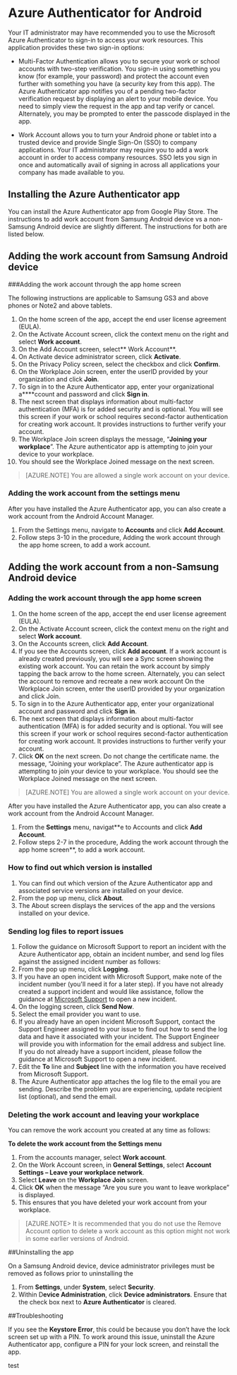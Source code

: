 
<properties
	pageTitle="Azure Authenticator for Android | Microsoft Azure"
	description="Microsoft Azure Authenticator app can be used to sign-in to access work resources. The Azure Authenticator app notifies you of a pending two-factor verification request by displaying an alert to your mobile device."
	services="active-directory"
	documentationCenter=""
	authors="femila"
	manager="stevenpo"
	editor=""/>

<tags
	ms.service="active-directory"
	ms.workload="identity"
	ms.tgt_pltfrm="na"
	ms.devlang="na"
	ms.topic="article"
	ms.date="08/19/2015"
	ms.author="femila"/>

# Azure Authenticator for Android

Your IT administrator may have recommended you to use the Microsoft Azure Authenticator to sign-in to access your work resources. This application provides these two sign-in options:

* Multi-Factor Authentication allows you to secure your work or school accounts with two-step verification. You sign-in using something you know (for example, your password) and protect the account even further with something you have (a security key from this app). The Azure Authenticator app notifies you of a pending two-factor verification request by displaying an alert to your mobile device. You need to simply view the request in the app and tap verify or cancel. Alternately, you may be prompted to enter the passcode displayed in the app.

* Work Account allows you to turn your Android phone or tablet into a trusted device and provide Single Sign-On (SSO) to company applications. Your IT administrator may require you to add a work account in order to access company resources. SSO lets you sign in once and automatically avail of signing in across all applications your company has made available to you.

## Installing the Azure Authenticator app

You can install the Azure Authenticator app from Google Play Store.
The instructions to add work account from Samsung Android device vs a non-Samsung Android device are slightly different. The instructions for both are listed below.

Adding the work account from Samsung Android device
----------------------------------------------------------------------------------------------------------------
###Adding the work account through the app home screen

The following instructions are applicable to Samsung GS3 and above phones or Note2 and above tablets.

1. On the home screen of the app, accept the end user license agreement (EULA).
2. On the Activate Account screen, click the context menu on the right and select **Work account**.
3. On the Add Account screen, select** Work Account**.
4. On Activate device administrator screen, click **Activate**.
5. On the Privacy Policy screen, select the checkbox and click **Confirm**.
6. On the Workplace Join screen, enter the userID provided by your organization and click **Join**.
7. To sign in to the Azure Authenticator app, enter your organizational a****ccount and password and click **Sign in**.
8. The next screen that displays information about multi-factor authentication (MFA) is for added security and is optional. You will see this screen if your work or school requires second-factor authentication for creating work account. It provides instructions to further verify your account.
9. The Workplace Join screen displays the message, “**Joining your workplace**”. The Azure authenticator app is attempting to join your device to your workplace.
10. You should see the Workplace Joined message on the next screen.

>[AZURE.NOTE]
> You are allowed a single work account on your device.

### Adding the work account from the settings menu
After you have installed the Azure Authenticator app, you can also create a work account from the Android Account Manager.

1. From the Settings menu, navigate to **Accounts** and click **Add Account**.
2. Follow steps 3-10 in the procedure, Adding the work account through the app home screen, to add a work account.

Adding the work account from a non-Samsung Android device
------------------------------------------------------------------------------------------------------------------
### Adding the work account through the app home screen

1. On the home screen of the app, accept the end user license agreement (EULA).
2. On the Activate Account screen, click the context menu on the right and select **Work account**.
3. On the Accounts screen, click **Add Account**.
4. If you see the Accounts screen, click **Add account**. If a work account is already created previously, you will see a Sync screen showing the existing work account. You can retain the work account by simply tapping the back arrow to the home screen. Alternately, you can select the account to remove and recreate a new work account
On the Workplace Join screen, enter the userID provided by your organization and click Join.
5. To sign in to the Azure Authenticator app, enter your organizational account and password and click **Sign in**.
7. The next screen that displays information about multi-factor authentication (MFA) is for added security and is optional. You will see this screen if your work or school requires second-factor authentication for creating work account. It provides instructions to further verify your account.
8. Click **OK** on the next screen. Do not change the certificate name.
the message, “Joining your workplace”. The Azure authenticator app is attempting to join your device to your workplace.
You should see the Workplace Joined message on the next screen.

>[AZURE.NOTE]
> You are allowed a single work account on your device.

After you have installed the Azure Authenticator app, you can also create a work account from the Android Account Manager.

1. From the **Settings** menu, navigat**e to Accounts and click **Add Account**.
2. Follow steps 2-7 in the procedure, Adding the work account through the app home screen**, to add a work account.

### How to find out which version is installed

1. You can find out which version of the Azure Authenticator app and associated service versions are installed on your device.
2. From the pop up menu, click **About**.
3. The About screen displays the services of the app and the versions installed on your device.
 
### Sending log files to report issues

1. Follow the guidance on Microsoft Support to report an incident with the Azure Authenticator app, obtain an incident number, and send log files against the assigned incident number as follows:
2. From the pop up menu, click **Logging**.
3. If you have an open incident with Microsoft Support, make note of the incident number (you'll need it for a later step). If you have not already created a support incident and would like assistance, follow the guidance at [Microsoft Support](https://support.microsoft.com/en-us/contactus) to open a new incident.
4. On the logging screen, click **Send Now**.
5. Select the email provider you want to use.
7. If you already have an open incident Microsoft Support, contact the Support Engineer assigned to your issue to find out how to send the log data and have it associated with your incident. The Support Engineer will provide you with information for the email address and subject line. If you do not already have a support incident, please follow the guidance at Microsoft Support to open a new incident.
9. Edit the **To** line and **Subject** line with the information you have received from Microsoft Support.
10. The Azure Authenticator app attaches the log file to the email you are sending. Describe the problem you are experiencing, update recipient list (optional), and send the email.

### Deleting the work account and leaving your workplace

You can remove the work account you created at any time as follows:

**To delete the work account from the Settings menu**

1. From the accounts manager, select **Work account**.
2. On the Work Account screen, in **General Settings**, select **Account Settings – Leave your workplace network**.
3. Select **Leave** on the **Workplace Join** screen.
4. Click **OK** when the message “Are you sure you want to leave workplace” is displayed.
5. This ensures that you have deleted your work account from your workplace.

>[AZURE.NOTE>
>It is recommended that you do not use the Remove Account option to delete a work account as this option might not work in some earlier versions of Android.

##Uninstalling the app

On a Samsung Android device, device administrator privileges must be removed as follows prior to uninstalling the 
1. From **Settings**, under **System**, select **Security**.
2. Within D**evice Administration**, click **Device administrators**. Ensure that the check box next to **Azure Authenticator** is cleared.

##Troubleshooting

If you see the  **Keystore Error**, this could be because you don’t have the lock screen set up with a PIN. To work around this issue, uninstall the Azure Authenticator app, configure a PIN for your lock screen, and reinstall the app.

test
